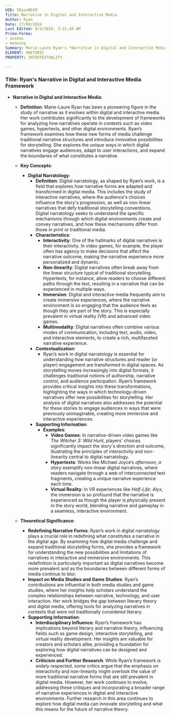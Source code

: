 ```yaml
---
UID: 5RyanNDIM
Title: Narrative in Digital and Interactive Media
Author: Ryan
Date: 27/08/2024
Last Edited: 9/4/2024, 3:31:49 AM
Prima-Forma:
- animus
- meaning
Summary: Marie-Laure Ryan's *Narrative in Digital and Interactive Media* framework explores how digital narratives, such as video games and hypertexts, challenge traditional storytelling through interactivity, non-linearity, and immersion. Her work redefines narrative forms in digital environments and influences media and game studies by analyzing how user interactions shape narrative experiences.
ELEMENT: RHETORIC
PROPERTY: INTERTEXTUALITY

---
```

### Title: **Ryan's Narrative in Digital and Interactive Media Framework**

- **Narrative in Digital and Interactive Media**:
  - **Definition**: Marie-Laure Ryan has been a pioneering figure in the study of narrative as it evolves within digital and interactive media. Her work contributes significantly to the development of frameworks for analyzing how narratives operate in contexts such as video games, hypertexts, and other digital environments. Ryan’s framework examines how these new forms of media challenge traditional narrative structures and introduce innovative possibilities for storytelling. She explores the unique ways in which digital narratives engage audiences, adapt to user interactions, and expand the boundaries of what constitutes a narrative.

  - **Key Concepts**:
    - **Digital Narratology**:
      - **Definition**: Digital narratology, as shaped by Ryan’s work, is a field that explores how narrative forms are adapted and transformed in digital media. This includes the study of interactive narratives, where the audience's choices influence the story's progression, as well as non-linear narratives that defy traditional storytelling conventions. Digital narratology seeks to understand the specific mechanisms through which digital environments create and convey narratives, and how these mechanisms differ from those in print or traditional media.
      - **Characteristics**:
        - **Interactivity**: One of the hallmarks of digital narratives is their interactivity. In video games, for example, the player often has agency to make decisions that affect the narrative outcome, making the narrative experience more personalized and dynamic.
        - **Non-linearity**: Digital narratives often break away from the linear structure typical of traditional storytelling. Hypertexts, for instance, allow readers to choose different paths through the text, resulting in a narrative that can be experienced in multiple ways.
        - **Immersion**: Digital and interactive media frequently aim to create immersive experiences, where the narrative environment is so engaging that the audience feels as though they are part of the story. This is especially prevalent in virtual reality (VR) and advanced video games.
        - **Multimodality**: Digital narratives often combine various modes of communication, including text, audio, video, and interactive elements, to create a rich, multifaceted narrative experience.
      - **Contextualization**:
        - Ryan’s work in digital narratology is essential for understanding how narrative structures and reader (or player) engagement are transformed in digital spaces. As storytelling moves increasingly into digital formats, it challenges traditional notions of authorship, narrative control, and audience participation. Ryan’s framework provides critical insights into these transformations, highlighting the ways in which technology-driven narratives offer new possibilities for storytelling. Her analysis of digital narratives also addresses the potential for these stories to engage audiences in ways that were previously unimaginable, creating more immersive and interactive experiences.
      - **Supporting Information**:
        - **Examples**:
          - **Video Games**: In narrative-driven video games like *The Witcher 3: Wild Hunt*, players' choices significantly impact the story's direction and outcome, illustrating the principles of interactivity and non-linearity central to digital narratology.
          - **Hypertexts**: Works like Michael Joyce’s *afternoon, a story* exemplify non-linear digital narratives, where readers navigate through a web of interconnected text fragments, creating a unique narrative experience each time.
          - **Virtual Reality**: In VR experiences like *Half-Life: Alyx*, the immersion is so profound that the narrative is experienced as though the player is physically present in the story world, blending narrative and gameplay in a seamless, interactive environment.

  - **Theoretical Significance**:
    - **Redefining Narrative Forms**: Ryan’s work in digital narratology plays a crucial role in redefining what constitutes a narrative in the digital age. By examining how digital media challenge and expand traditional storytelling forms, she provides a framework for understanding the new possibilities and limitations of narratives in interactive and immersive environments. This redefinition is particularly important as digital narratives become more prevalent and as the boundaries between different forms of media continue to blur.
    - **Impact on Media Studies and Game Studies**: Ryan’s contributions are influential in both media studies and game studies, where her insights help scholars understand the complex relationships between narrative, technology, and user interaction. Her work bridges the gap between literary theory and digital media, offering tools for analyzing narratives in contexts that were not traditionally considered literary.
    - **Supporting Information**:
      - **Interdisciplinary Influence**: Ryan’s framework has implications beyond literary and narrative theory, influencing fields such as game design, interactive storytelling, and virtual reality development. Her insights are valuable for creators and scholars alike, providing a foundation for exploring how digital narratives can be designed and experienced.
      - **Criticism and Further Research**: While Ryan’s framework is widely respected, some critics argue that the emphasis on interactivity and non-linearity might overlook the value of more traditional narrative forms that are still prevalent in digital media. However, her work continues to evolve, addressing these critiques and incorporating a broader range of narrative experiences in digital and interactive environments. Further research in this area continues to explore how digital media can innovate storytelling and what this means for the future of narrative theory.